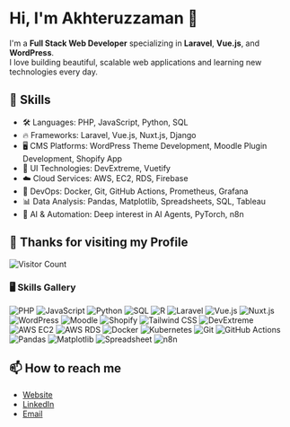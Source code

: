 # Hi, I'm Akhteruzzaman 👋

I'm a **Full Stack Web Developer** specializing in **Laravel**, **Vue.js**, and **WordPress**.  
I love building beautiful, scalable web applications and learning new technologies every day.

## 🚀 Skills
- 🛠️ Languages: PHP, JavaScript, Python, SQL
- 🔥 Frameworks: Laravel, Vue.js, Nuxt.js, Django
- 🖥️ CMS Platforms: WordPress Theme Development, Moodle Plugin Development, Shopify App
- 🎨 UI Technologies: DevExtreme, Vuetify
- ☁️ Cloud Services: AWS, EC2, RDS, Firebase
- 🐳 DevOps: Docker, Git, GitHub Actions, Prometheus, Grafana
- 📊 Data Analysis: Pandas, Matplotlib, Spreadsheets, SQL, Tableau
- 🤖 AI & Automation: Deep interest in AI Agents, PyTorch, n8n

## 🚀 Thanks for visiting my Profile
![Visitor Count](https://komarev.com/ghpvc/?username=akhteruzzaman&style=for-the-badge&color=0E75B6)



### 🖥️ Skills Gallery
![PHP](https://img.shields.io/badge/PHP-777BB4?style=for-the-badge&logo=php&logoColor=white)
![JavaScript](https://img.shields.io/badge/JavaScript-F7DF1E?style=for-the-badge&logo=javascript&logoColor=black)
![Python](https://img.shields.io/badge/Python-3776AB?style=for-the-badge&logo=python&logoColor=white)
![SQL](https://img.shields.io/badge/SQL-4479A1?style=for-the-badge&logo=postgresql&logoColor=white)
![R](https://img.shields.io/badge/R-276DC3?style=for-the-badge&logo=r&logoColor=white)
![Laravel](https://img.shields.io/badge/Laravel-FC1F20?style=for-the-badge&logo=laravel&logoColor=white)
![Vue.js](https://img.shields.io/badge/Vue.js-35495E?style=for-the-badge&logo=vue.js&logoColor=4FC08D)
![Nuxt.js](https://img.shields.io/badge/Nuxt.js-00C58E?style=for-the-badge&logo=nuxt.js&logoColor=white)
![WordPress](https://img.shields.io/badge/WordPress-21759B?style=for-the-badge&logo=wordpress&logoColor=white)
![Moodle](https://img.shields.io/badge/Moodle-F98012?style=for-the-badge&logo=moodle&logoColor=white)
![Shopify](https://img.shields.io/badge/Shopify-7AB55C?style=for-the-badge&logo=shopify&logoColor=white)
![Tailwind CSS](https://img.shields.io/badge/Tailwind_CSS-38B2AC?style=for-the-badge&logo=tailwind-css&logoColor=white)
![DevExtreme](https://img.shields.io/badge/DevExtreme-003366?style=for-the-badge&logo=devexpress&logoColor=white)
![AWS EC2](https://img.shields.io/badge/AWS_EC2-FF9900?style=for-the-badge&logo=amazon-aws&logoColor=white)
![AWS RDS](https://img.shields.io/badge/AWS_RDS-527FFF?style=for-the-badge&logo=amazon-aws&logoColor=white)
![Docker](https://img.shields.io/badge/Docker-2496ED?style=for-the-badge&logo=docker&logoColor=white)
![Kubernetes](https://img.shields.io/badge/Kubernetes-326CE5?style=for-the-badge&logo=kubernetes&logoColor=white)
![Git](https://img.shields.io/badge/Git-F05032?style=for-the-badge&logo=git&logoColor=white)
![GitHub Actions](https://img.shields.io/badge/GitHub_Actions-2088FF?style=for-the-badge&logo=github-actions&logoColor=white)
![Pandas](https://img.shields.io/badge/Pandas-150458?style=for-the-badge&logo=pandas&logoColor=white)
![Matplotlib](https://img.shields.io/badge/Matplotlib-11557C?style=for-the-badge&logo=matplotlib&logoColor=white)
![Spreadsheet](https://img.shields.io/badge/Spreadsheet-217346?style=for-the-badge&logo=google-sheets&logoColor=white)
![n8n](https://img.shields.io/badge/n8n-FF6A00?style=for-the-badge&logo=n8n&logoColor=white)



## 📫 How to reach me
- [Website](https://akhteruzzaman.com/)
- [LinkedIn](https://www.linkedin.com/in/akhteruzzaman/)
- [Email](mailto:contact.akhteruzzaman@gmail.com)

